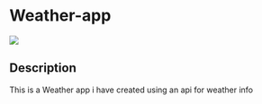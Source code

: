 # Weather-app

![](/img.main.png)

## Description

This is a Weather app i have created using an api for weather info 
